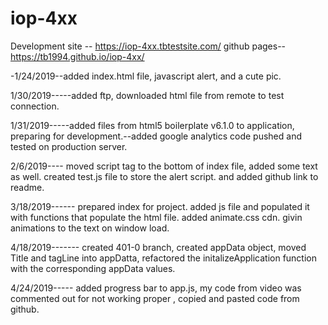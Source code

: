 # iop-4xx
Development site -- https://iop-4xx.tbtestsite.com/
github pages-- https://tb1994.github.io/iop-4xx/

-1/24/2019--added index.html file, javascript alert, and a cute pic.

1/30/2019-----added ftp, downloaded html file from remote to test connection.

1/31/2019-----added files from html5 boilerplate v6.1.0 to application, preparing for development.--added google analytics code pushed and tested on production server.

2/6/2019---- moved script tag to the bottom of index file, added some text as well. created test.js file to store the alert script. and added github link to readme.

3/18/2019------ prepared index for project. added js file and populated it with functions that populate the html file. added animate.css cdn. givin animations to the text on window load. 

4/18/2019------- created 401-0 branch, created appData object, moved Title and tagLine into appDatta, refactored the initalizeApplication function
with the corresponding appData values.

4/24/2019----- added progress bar to app.js,  my code from video was commented out for not working proper , copied and pasted code from github.
